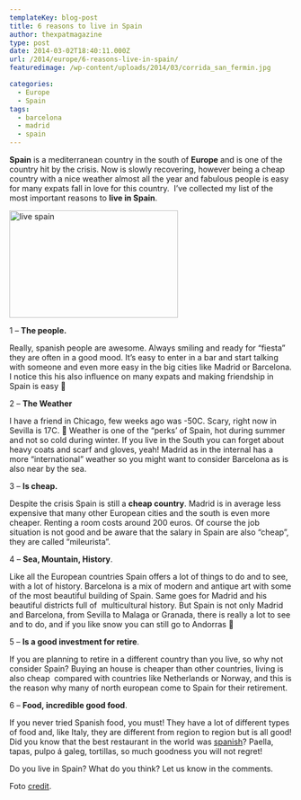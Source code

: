 ```yaml
---
templateKey: blog-post
title: 6 reasons to live in Spain
author: thexpatmagazine
type: post
date: 2014-03-02T18:40:11.000Z
url: /2014/europe/6-reasons-live-in-spain/
featuredimage: /wp-content/uploads/2014/03/corrida_san_fermin.jpg

categories:
  - Europe
  - Spain
tags:
  - barcelona
  - madrid
  - spain
---
```


**Spain** is a mediterranean country in the south of **Europe** and is one of the country hit by the crisis. Now is slowly recovering, however being a cheap country with a nice weather almost all the year and fabulous people is easy for many expats fall in love for this country.  I&#8217;ve collected my list of the most important reasons to **live in Spain**.<!--more-->

[<img class="alignnone size-medium wp-image-97" alt="live spain" src="http://localhost/thexpatmagazine-wp/wp-content/uploads/2014/03/corrida_san_fermin-300x191.jpg" width="300" height="191" />][1]

1 &#8211; **The people.**

Really, spanish people are awesome. Always smiling and ready for &#8220;fiesta&#8221; they are often in a good mood. It&#8217;s easy to enter in a bar and start talking with someone and even more easy in the big cities like Madrid or Barcelona. I notice this his also influence on many expats and making friendship in Spain is easy 🙂

2 &#8211; **The Weather**

I have a friend in Chicago, few weeks ago was -50C. Scary, right now in Sevilla is 17C. 🙂 Weather is one of the &#8220;perks&#8217; of Spain, hot during summer and not so cold during winter. If you live in the South you can forget about heavy coats and scarf and gloves, yeah! Madrid as in the internal has a more &#8220;international&#8221; weather so you might want to consider Barcelona as is also near by the sea.

3 &#8211; **Is cheap.**

Despite the crisis Spain is still a **cheap country**. Madrid is in average less expensive that many other European cities and the south is even more cheaper. Renting a room costs around 200 euros. Of course the job situation is not good and be aware that the salary in Spain are also &#8220;cheap&#8221;, they are called &#8220;mileurista&#8221;.

4 &#8211; **Sea, Mountain, History**.

Like all the European countries Spain offers a lot of things to do and to see, with a lot of history. Barcelona is a mix of modern and antique art with some of the most beautiful building of Spain. Same goes for Madrid and his beautiful districts full of  multicultural history. But Spain is not only Madrid and Barcelona, from Sevilla to Malaga or Granada, there is really a lot to see and to do, and if you like snow you can still go to Andorras 🙂

5 &#8211; **Is a good investment for retire**.

If you are planning to retire in a different country than you live, so why not consider Spain? Buying an house is cheaper than other countries, living is also cheap  compared with countries like Netherlands or Norway, and this is the reason why many of north european come to Spain for their retirement.

6 &#8211; **Food, incredible good food**.

If you never tried Spanish food, you must! They have a lot of different types of food and, like Italy, they are different from region to region but is all good! Did you know that the best restaurant in the world was <a href="http://en.wikipedia.org/wiki/ElBulli" target="_blank">spanish</a>? Paella, tapas, pulpo á galeg, tortillas, so much goodness you will not regret!

Do you live in Spain? What do you think? Let us know in the comments.

Foto <a href="http://sunshineandsiestas.com/2013/07/09/uno-de-enero-dos-de-febrero-experiencing-the-san-fermines-festival-of-pamplona/" target="_blank">credit</a>.

[1]: http://localhost/thexpatmagazine-wp/wp-content/uploads/2014/03/corrida_san_fermin.jpg
